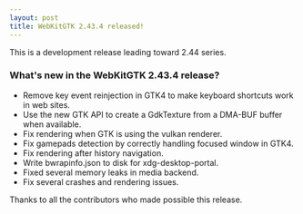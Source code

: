 ```yaml
---
layout: post
title: WebKitGTK 2.43.4 released!
---
```


This is a development release leading toward 2.44 series.

### What's new in the WebKitGTK 2.43.4 release?

 - Remove key event reinjection in GTK4 to make keyboard shortcuts work in web sites.
 - Use the new GTK API to create a GdkTexture from a DMA-BUF buffer when available.
 - Fix rendering when GTK is using the vulkan renderer.
 - Fix gamepads detection by correctly handling focused window in GTK4.
 - Fix rendering after history navigation.
 - Write bwrapinfo.json to disk for xdg-desktop-portal.
 - Fixed several memory leaks in media backend.
 - Fix several crashes and rendering issues.

Thanks to all the contributors who made possible this release.
